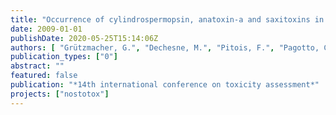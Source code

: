 ```yaml
---
title: "Occurrence of cylindrospermopsin, anatoxin-a and saxitoxins in France and implications for drinking water prodution"
date: 2009-01-01
publishDate: 2020-05-25T15:14:06Z
authors: [ "Grützmacher, G.", "Dechesne, M.", "Pitois, F.", "Pagotto, C.", "Fastner, J." ]
publication_types: ["0"]
abstract: ""
featured: false
publication: "*14th international conference on toxicity assessment*"
projects: ["nostotox"]
---
```


